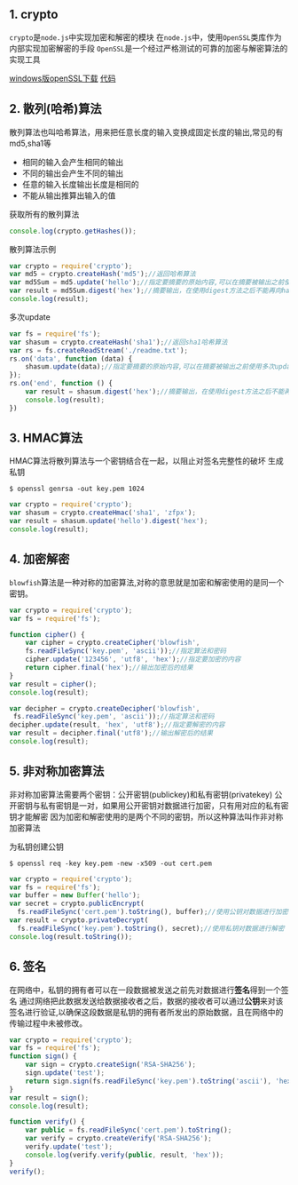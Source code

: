 ## 1. crypto
`crypto`是`node.js`中实现加密和解密的模块
在`node.js`中，使用`OpenSSL`类库作为内部实现加密解密的手段
`OpenSSL`是一个经过严格测试的可靠的加密与解密算法的实现工具

[windows版openSSL下载](http://dl.pconline.com.cn/download/355862-1.html)
[代码](https://github.com/zhufengnodejs/static-server/tree/master/lesson/crypto)

## 2. 散列(哈希)算法
散列算法也叫哈希算法，用来把任意长度的输入变换成固定长度的输出,常见的有md5,sha1等
- 相同的输入会产生相同的输出
- 不同的输出会产生不同的输出
- 任意的输入长度输出长度是相同的
- 不能从输出推算出输入的值

获取所有的散列算法
```javascript
console.log(crypto.getHashes());
```

散列算法示例
```javascript
var crypto = require('crypto');
var md5 = crypto.createHash('md5');//返回哈希算法
var md5Sum = md5.update('hello');//指定要摘要的原始内容,可以在摘要被输出之前使用多次update方法来添加摘要内容
var result = md5Sum.digest('hex');//摘要输出，在使用digest方法之后不能再向hash对象追加摘要内容。
console.log(result);
```

多次update
```javascript
var fs = require('fs');
var shasum = crypto.createHash('sha1');//返回sha1哈希算法
var rs = fs.createReadStream('./readme.txt');
rs.on('data', function (data) {
    shasum.update(data);//指定要摘要的原始内容,可以在摘要被输出之前使用多次update方法来添加摘要内容
});
rs.on('end', function () {
    var result = shasum.digest('hex');//摘要输出，在使用digest方法之后不能再向hash对象追加摘要内容。
    console.log(result);
})
```

## 3. HMAC算法
HMAC算法将散列算法与一个密钥结合在一起，以阻止对签名完整性的破坏
生成私钥
```
$ openssl genrsa -out key.pem 1024
```

```javascript
var crypto = require('crypto');
var shasum = crypto.createHmac('sha1', 'zfpx');
var result = shasum.update('hello').digest('hex');
console.log(result);
```


## 4. 加密解密
`blowfish`算法是一种对称的加密算法,对称的意思就是加密和解密使用的是同一个密钥。
```javascript
var crypto = require('crypto');
var fs = require('fs');

function cipher() {
    var cipher = crypto.createCipher('blowfish',
    fs.readFileSync('key.pem', 'ascii'));//指定算法和密码
    cipher.update('123456', 'utf8', 'hex');//指定要加密的内容
    return cipher.final('hex');//输出加密后的结果
}
var result = cipher();
console.log(result);

var decipher = crypto.createDecipher('blowfish',
 fs.readFileSync('key.pem', 'ascii'));//指定算法和密码
decipher.update(result, 'hex', 'utf8');//指定要解密的内容
var result = decipher.final('utf8');//输出解密后的结果
console.log(result);
```

## 5. 非对称加密算法
非对称加密算法需要两个密钥：公开密钥(publickey)和私有密钥(privatekey)
公开密钥与私有密钥是一对，如果用公开密钥对数据进行加密，只有用对应的私有密钥才能解密
因为加密和解密使用的是两个不同的密钥，所以这种算法叫作非对称加密算法

为私钥创建公钥
```
$ openssl req -key key.pem -new -x509 -out cert.pem
```

```javascript
var crypto = require('crypto');
var fs = require('fs');
var buffer = new Buffer('hello');
var secret = crypto.publicEncrypt(
  fs.readFileSync('cert.pem').toString(), buffer);//使用公钥对数据进行加密
var result = crypto.privateDecrypt(
  fs.readFileSync('key.pem').toString(), secret);//使用私钥对数据进行解密
console.log(result.toString());
```


## 6. 签名
在网络中，私钥的拥有者可以在一段数据被发送之前先对数据进行**签名**得到一个签名
通过网络把此数据发送给数据接收者之后，数据的接收者可以通过**公钥**来对该签名进行验证,以确保这段数据是私钥的拥有者所发出的原始数据，且在网络中的传输过程中未被修改。

```javascript
var crypto = require('crypto');
var fs = require('fs');
function sign() {
    var sign = crypto.createSign('RSA-SHA256');
    sign.update('test');
    return sign.sign(fs.readFileSync('key.pem').toString('ascii'), 'hex');
}
var result = sign();
console.log(result);

function verify() {
    var public = fs.readFileSync('cert.pem').toString();
    var verify = crypto.createVerify('RSA-SHA256');
    verify.update('test');
    console.log(verify.verify(public, result, 'hex'));
}
verify();
```

